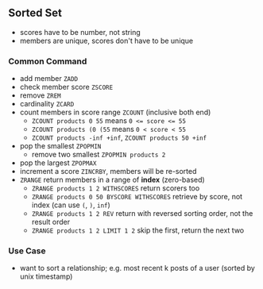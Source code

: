## Sorted Set

- scores have to be number, not string
- members are unique, scores don't have to be unique

### Common Command

- add member `ZADD`
- check member score `ZSCORE`
- remove `ZREM`
- cardinality `ZCARD`
- count members in score range `ZCOUNT` (inclusive both end)
  - `ZCOUNT products 0 55` means `0 <= score <= 55`
  - `ZCOUNT products (0 (55` means `0 < score < 55`
  - `ZCOUNT products -inf +inf`, `ZCOUNT products 50 +inf`
- pop the smallest `ZPOPMIN`
  - remove two smallest `ZPOPMIN products 2`
- pop the largest `ZPOPMAX`
- increment a score `ZINCRBY`, members will be re-sorted
- `ZRANGE` return members in a range of **index** (zero-based)
  - `ZRANGE products 1 2 WITHSCORES` return scorers too
  - `ZRANGE products 0 50 BYSCORE WITHSCORES` retrieve by score, not index (can use `(`, `)`, `inf`)
  - `ZRANGE products 1 2 REV` return with reversed sorting order, not the result order
  - `ZRANGE products 1 2 LIMIT 1 2` skip the first, return the next two

### Use Case

- want to sort a relationship; e.g. most recent k posts of a user (sorted by unix timestamp)
